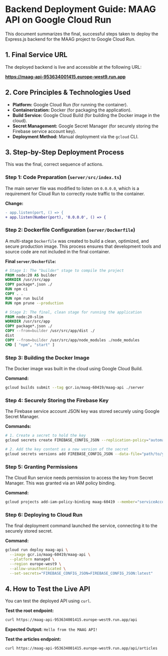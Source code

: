 # Backend Deployment Guide: MAAG API on Google Cloud Run

This document summarizes the final, successful steps taken to deploy the Express.js backend for the MAAG project to Google Cloud Run.

## 1. Final Service URL

The deployed backend is live and accessible at the following URL:

**https://maag-api-953634001415.europe-west9.run.app**

## 2. Core Principles & Technologies Used

- **Platform:** Google Cloud Run (for running the container).
- **Containerization:** Docker (for packaging the application).
- **Build Service:** Google Cloud Build (for building the Docker image in the cloud).
- **Secret Management:** Google Secret Manager (for securely storing the Firebase service account key).
- **Deployment Method:** Manual deployment via the `gcloud` CLI.

## 3. Step-by-Step Deployment Process

This was the final, correct sequence of actions.

### Step 1: Code Preparation (`server/src/index.ts`)

The main server file was modified to listen on `0.0.0.0`, which is a requirement for Cloud Run to correctly route traffic to the container.

**Change:**
```diff
- app.listen(port, () => {
+ app.listen(Number(port), '0.0.0.0', () => {
```

### Step 2: Dockerfile Configuration (`server/Dockerfile`)

A multi-stage `Dockerfile` was created to build a clean, optimized, and secure production image. This process ensures that development tools and source code are not included in the final container.

**Final `server/Dockerfile`:**
```dockerfile
# Stage 1: The "builder" stage to compile the project
FROM node:20 AS builder
WORKDIR /usr/src/app
COPY package*.json ./
RUN npm ci
COPY . .
RUN npm run build
RUN npm prune --production

# Stage 2: The final, clean stage for running the application
FROM node:20-slim
WORKDIR /usr/src/app
COPY package*.json ./
COPY --from=builder /usr/src/app/dist ./
dist
COPY --from=builder /usr/src/app/node_modules ./node_modules
CMD [ "npm", "start" ]
```

### Step 3: Building the Docker Image

The Docker image was built in the cloud using Google Cloud Build.

**Command:**
```bash
gcloud builds submit --tag gcr.io/maag-60419/maag-api ./server
```

### Step 4: Securely Storing the Firebase Key

The Firebase service account JSON key was stored securely using Google Secret Manager.

**Commands:**
```bash
# 1. Create a secret to hold the key
gcloud secrets create FIREBASE_CONFIG_JSON --replication-policy="automatic"

# 2. Add the key content as a new version of the secret
gcloud secrets versions add FIREBASE_CONFIG_JSON --data-file="path/to/your/firebase-key.json"
```

### Step 5: Granting Permissions

The Cloud Run service needs permission to access the key from Secret Manager. This was granted via an IAM policy binding.

**Command:**
```bash
gcloud projects add-iam-policy-binding maag-60419 --member="serviceAccount:953634001415-compute@developer.gserviceaccount.com" --role="roles/secretmanager.secretAccessor"
```

### Step 6: Deploying to Cloud Run

The final deployment command launched the service, connecting it to the securely stored secret.

**Command:**
```bash
gcloud run deploy maag-api \
  --image gcr.io/maag-60419/maag-api \
  --platform managed \
  --region europe-west9 \
  --allow-unauthenticated \
  --set-secrets="FIREBASE_CONFIG_JSON=FIREBASE_CONFIG_JSON:latest"
```

## 4. How to Test the Live API

You can test the deployed API using `curl`.

**Test the root endpoint:**
```bash
curl https://maag-api-953634001415.europe-west9.run.app/api
```
**Expected Output:** `Hello from the MAAG API!`

**Test the articles endpoint:**
```bash
curl https://maag-api-953634001415.europe-west9.run.app/api/articles
```
